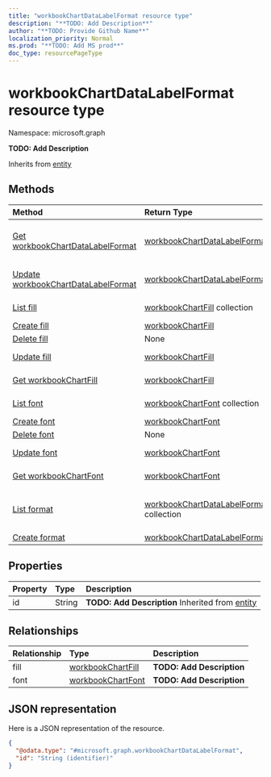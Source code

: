 ```yaml
---
title: "workbookChartDataLabelFormat resource type"
description: "**TODO: Add Description**"
author: "**TODO: Provide Github Name**"
localization_priority: Normal
ms.prod: "**TODO: Add MS prod**"
doc_type: resourcePageType
---
```


# workbookChartDataLabelFormat resource type


Namespace: microsoft.graph

**TODO: Add Description**


Inherits from [entity](../resources/entity.md)

## Methods
|Method|Return Type|Description|
|:---|:---|:---|
|[Get workbookChartDataLabelFormat](../api/workbookchartdatalabelformat-get.md)|[workbookChartDataLabelFormat](../resources/workbookchartdatalabelformat.md)|Read properties and relationships of a [workbookChartDataLabelFormat](../resources/workbookchartdatalabelformat.md) object.|
|[Update workbookChartDataLabelFormat](../api/workbookchartdatalabelformat-update.md)|[workbookChartDataLabelFormat](../resources/workbookchartdatalabelformat.md)|Update the properties of a [workbookChartDataLabelFormat](../resources/workbookchartdatalabelformat.md) object.|
|[List fill](../api/workbookchartdatalabelformat-list-fill.md)|[workbookChartFill](../resources/workbookchartfill.md) collection|Get the workbookChartFills from the fill navigation property.|
|[Create fill](../api/workbookchartdatalabelformat-post-fill.md)|[workbookChartFill](../resources/workbookchartfill.md)|Create a new fill object.|
|[Delete fill](../api/workbookchartdatalabelformat-delete-fill.md)|None|Delete a fill object.|
|[Update fill](../api/workbookchartdatalabelformat-update-fill.md)|[workbookChartFill](../resources/workbookchartfill.md)|Update the properties of a fill object.|
|[Get workbookChartFill](../api/workbookchartfill-get.md)|[workbookChartFill](../resources/workbookchartfill.md)|Read properties and relationships of a [workbookChartFill](../resources/workbookchartfill.md) object.|
|[List font](../api/workbookchartdatalabelformat-list-font.md)|[workbookChartFont](../resources/workbookchartfont.md) collection|Get the workbookChartFonts from the font navigation property.|
|[Create font](../api/workbookchartdatalabelformat-post-font.md)|[workbookChartFont](../resources/workbookchartfont.md)|Create a new font object.|
|[Delete font](../api/workbookchartdatalabelformat-delete-font.md)|None|Delete a font object.|
|[Update font](../api/workbookchartdatalabelformat-update-font.md)|[workbookChartFont](../resources/workbookchartfont.md)|Update the properties of a font object.|
|[Get workbookChartFont](../api/workbookchartfont-get.md)|[workbookChartFont](../resources/workbookchartfont.md)|Read properties and relationships of a [workbookChartFont](../resources/workbookchartfont.md) object.|
|[List format](../api/workbookchartdatalabels-list-format.md)|[workbookChartDataLabelFormat](../resources/workbookchartdatalabelformat.md) collection|Get the workbookChartDataLabelFormats from the format navigation property.|
|[Create format](../api/workbookchartdatalabels-post-format.md)|[workbookChartDataLabelFormat](../resources/workbookchartdatalabelformat.md)|Create a new format object.|

## Properties
|Property|Type|Description|
|:---|:---|:---|
|id|String|**TODO: Add Description** Inherited from [entity](../resources/entity.md)|

## Relationships
|Relationship|Type|Description|
|:---|:---|:---|
|fill|[workbookChartFill](../resources/workbookchartfill.md)|**TODO: Add Description**|
|font|[workbookChartFont](../resources/workbookchartfont.md)|**TODO: Add Description**|

## JSON representation
Here is a JSON representation of the resource.
<!-- {
  "blockType": "resource",
  "keyProperty": "id",
  "@odata.type": "microsoft.graph.workbookChartDataLabelFormat",
  "baseType": "microsoft.graph.entity",
  "openType": false
}
-->
``` json
{
  "@odata.type": "#microsoft.graph.workbookChartDataLabelFormat",
  "id": "String (identifier)"
}
```

